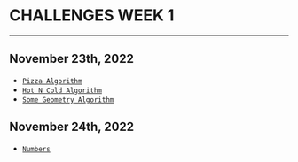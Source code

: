 # CHALLENGES WEEK 1
---
## November 23th, 2022
- [`Pizza Algorithm`](./00_Algorithms/Pizza_Algorithm.md)
- [`Hot N Cold Algorithm`](./00_Algorithms/Hot_N_Cold_Algorithm.md)
- [`Some Geometry Algorithm`](./00_Algorithms/Some_Geometri_Algorithm.md)

## November 24th, 2022
- [`Numbers`](./00_Algorithms/Numbers.md)